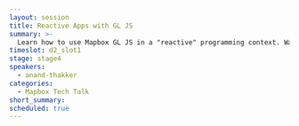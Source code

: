 ```yaml
---
layout: session
title: Reactive Apps with GL JS
summary: >-
  Learn how to use Mapbox GL JS in a "reactive" programming context. Walk though concrete examples to dig into some of the common issues and questions that come up when using Mapbox GL JS in a React application: can I declaratively set up the map layers and style? How should I handle events? What's the best way to hook up the map with React's component lifecycle? How can I coordinate state between the map and the rest of my app?
timeslot: d2_slot1
stage: stage4
speakers:
  - anand-thakker
categories:
  - Mapbox Tech Talk
short_summary:
scheduled: true
---
```


